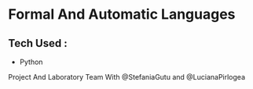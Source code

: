 # Formal And Automatic Languages

## Tech Used :
- Python

Project And Laboratory Team With @StefaniaGutu and @LucianaPirlogea

